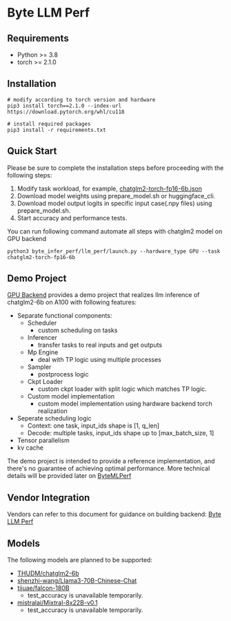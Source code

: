 # Byte LLM Perf
## Requirements
* Python >= 3.8
* torch >= 2.1.0

## Installation
```shell
# modify according to torch version and hardware
pip3 install torch==2.1.0 --index-url https://download.pytorch.org/whl/cu118

# install required packages
pip3 install -r requirements.txt
```

## Quick Start
Please be sure to complete the installation steps before proceeding with the following steps: 
1. Modify task workload, for example, [chatglm2-torch-fp16-6b.json](https://github.com/bytedance/ByteMLPerf/blob/main/byte_infer_perf/llm_perf/workloads/chatglm2-torch-fp16-6b.json)
2. Download model weights using prepare_model.sh or huggingface_cli.
3. Download model output logits in specific input case(.npy files) using prepare_model.sh.
4. Start accuracy and performance tests.

You can run following command automate all steps with chatglm2 model on GPU backend
```shell
python3 byte_infer_perf/llm_perf/launch.py --hardware_type GPU --task chatglm2-torch-fp16-6b 
```

## Demo Project
[GPU Backend](https://github.com/bytedance/ByteMLPerf/tree/main/byte_infer_perf/llm_perf/backends/GPU) provides a demo project that realizes llm inference of chatglm2-6b on A100 with following features: 
- Separate functional components:
    * Scheduler 
        - custom scheduling on tasks
    * Inferencer
        - transfer tasks to real inputs and get outputs
    * Mp Engine
        - deal with TP logic using multiple processes
    * Sampler
        - postprocess logic
    * Ckpt Loader
        - custom ckpt loader with split logic which matches TP logic.
    * Custom model implementation
        - custom model implementation using hardware backend torch realization
- Seperate scheduling logic
    * Context: one task, input_ids shape is [1, q_len]
    * Decode: multiple tasks, input_ids shape up to [max_batch_size, 1]
- Tensor parallelism
- kv cache

The demo project is intended to provide a reference implementation, and there's no guarantee of achieving optimal performance. More technical details will be provided later on [ByteMLPerf](https://bytemlperf.ai)


## Vendor Integration
Vendors can refer to this document for guidance on building backend: [Byte LLM Perf](https://bytemlperf.ai/zh/guide/inference_llm_vendor.html)

## Models
The following models are planned to be supported:
* [THUDM/chatglm2-6b](https://huggingface.co/THUDM/chatglm2-6b)
* [shenzhi-wang/Llama3-70B-Chinese-Chat](https://huggingface.co/shenzhi-wang/Llama3-70B-Chinese-Chat)
* [tiiuae/falcon-180B](https://huggingface.co/tiiuae/falcon-180B)
    - test_accuracy is unavailable temporarily.
* [mistralai/Mixtral-8x22B-v0.1](https://huggingface.co/mistralai/Mixtral-8x22B-v0.1)
    - test_accuracy is unavailable temporarily.
